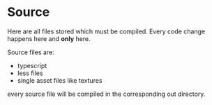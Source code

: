 # Source

Here are all files stored which must be compiled. Every code change happens here and **only** here.

Source files are:

* typescript
* less files
* single asset files like textures

every source file will be compiled in the corresponding out directory.
